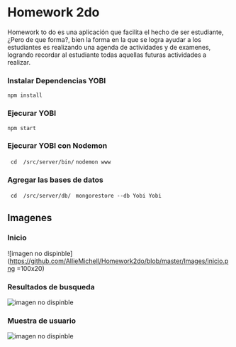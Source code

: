 # Homework 2do
Homework to do es una aplicación que facilita el hecho de ser estudiante, ¿Pero de que forma?, bien la forma 
en la que se logra ayudar a los estudiantes es realizando una agenda de actividades y de examenes, logrando 
recordar al estudiante todas aquellas futuras actividades a realizar. 
### Instalar Dependencias YOBI 
` npm install `

### Ejecurar YOBI 
` npm start `

### Ejecurar YOBI con Nodemon 
` cd  /src/server/bin/`
` nodemon www `

### Agregar las bases de datos
` cd  /src/server/db/`
` mongorestore --db Yobi Yobi`

## Imagenes

### Inicio
![imagen no dispinble](https://github.com/AllieMichell/Homework2do/blob/master/Images/inicio.png =100x20)
### Resultados de busqueda
![imagen no dispinble]()
### Muestra  de usuario
![imagen no dispinble]()

